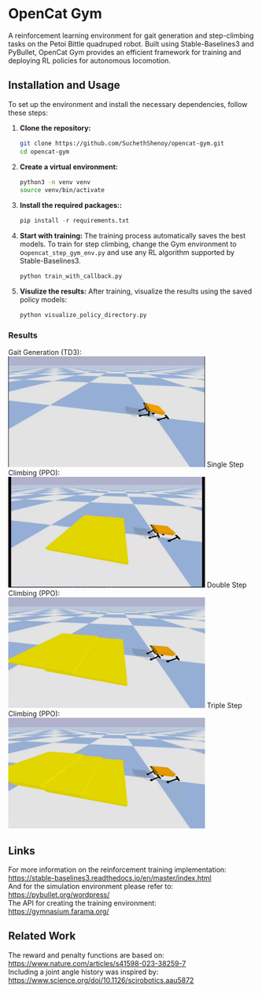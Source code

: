# OpenCat Gym
A reinforcement learning environment for gait generation and step-climbing tasks on the Petoi Bittle quadruped robot. Built using Stable-Baselines3 and PyBullet, OpenCat Gym provides an efficient framework for training and deploying RL policies for autonomous locomotion.

## Installation and Usage

To set up the environment and install the necessary dependencies, follow these steps:

1. **Clone the repository:**
   ``` bash
   git clone https://github.com/SuchethShenoy/opencat-gym.git
   cd opencat-gym
   ```
2. **Create a virtual environment:** 
    ``` bash
    python3 -m venv venv
    source venv/bin/activate  
    ```
3. **Install the required packages::** 
    ``` python
    pip install -r requirements.txt 
    ```
4. **Start with training:** 
    The training process automatically saves the best models. To train for step climbing, change the Gym environment to o`opencat_step_gym_env.py` and use any RL algorithm supported by Stable-Baselines3.

    ``` python
    python train_with_callback.py
    ```
4. **Visulize the results:** 
    After training, visualize the results using the saved policy models:
    ``` python
    python visualize_policy_directory.py
    ```

### Results
Gait Generation (TD3):
<img src=animations/best_model_gait_TD3_.gif width="400" /> 
Single Step Climbing (PPO):
<img src=animations/best_model_single_step_PPO.gif width="400" />
Double Step Climbing (PPO):
<img src=animations/best_model_double_step_PPO.gif width="400" /> 
Triple Step Climbing (PPO):
<img src=animations/best_model_triple_step_PPO.gif width="400" />


## Links
For more information on the reinforcement training implementation: https://stable-baselines3.readthedocs.io/en/master/index.html \
And for the simulation environment please refer to: https://pybullet.org/wordpress/ \
The API for creating the training environment: https://gymnasium.farama.org/

## Related Work
The reward and penalty functions are based on: https://www.nature.com/articles/s41598-023-38259-7 \
Including a joint angle history was inspired by: https://www.science.org/doi/10.1126/scirobotics.aau5872
